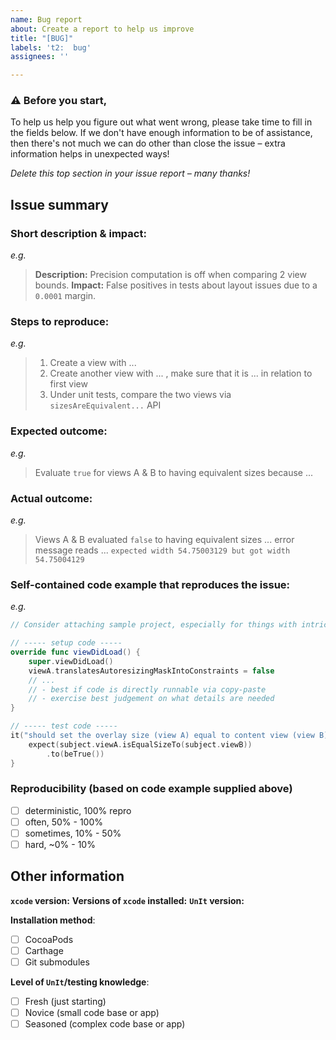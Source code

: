 ```yaml
---
name: Bug report
about: Create a report to help us improve
title: "[BUG]"
labels: 't2:  bug'
assignees: ''

---
```


### :warning: Before you start,
To help us help you figure out what went wrong, please take time to fill in the fields below. If we don't have enough information to be of assistance, then there's not much we can do other than close the issue – extra information helps in unexpected ways!

_Delete this top section in your issue report – many thanks!_

## Issue summary

### Short description & impact:

_e.g._
> **Description:**  Precision computation is off when comparing 2 view bounds.
> **Impact:**  False positives in tests about layout issues due to a `0.0001` margin.

### Steps to reproduce:

_e.g._
> 1. Create a view with ...
> 2. Create another view with ... , make sure that it is ... in relation to first view
> 3. Under unit tests, compare the two views via `sizesAreEquivalent...` API

### Expected outcome:

_e.g._
> Evaluate `true`  for views A & B to having equivalent sizes because ...

### Actual outcome:

_e.g._
> Views A & B evaluated `false` to having equivalent sizes ... error message reads ... `expected width 54.75003129 but got width 54.75004129`

### Self-contained code example that reproduces the issue:

_e.g._
```swift
// Consider attaching sample project, especially for things with intricate layoout details where a 'self-contained' code snippet is very hard to extract.

// ----- setup code -----
override func viewDidLoad() {
    super.viewDidLoad()
    viewA.translatesAutoresizingMaskIntoConstraints = false
    // ...
    // - best if code is directly runnable via copy-paste
    // - exercise best judgement on what details are needed
}

// ----- test code -----
it("should set the overlay size (view A) equal to content view (view B)") {
    expect(subject.viewA.isEqualSizeTo(subject.viewB))
        .to(beTrue())
}
```

### Reproducibility (based on code example supplied above)
  - [ ] deterministic, 100% repro
  - [ ] often, 50% - 100%
  - [ ] sometimes, 10% - 50%
  - [ ] hard, ~0% - 10%

## Other information

**`xcode` version:**
**Versions of `xcode` installed:**
**`UnIt` version:**

**Installation method**:
  - [ ] CocoaPods
  - [ ] Carthage
  - [ ] Git submodules

**Level of `UnIt`/testing knowledge**:
  - [ ] Fresh (just starting)
  - [ ] Novice (small code base or app)
  - [ ] Seasoned (complex code base or app)
